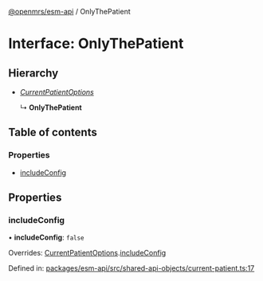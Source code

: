 [@openmrs/esm-api](../API.md) / OnlyThePatient

# Interface: OnlyThePatient

## Hierarchy

* [*CurrentPatientOptions*](currentpatientoptions.md)

  ↳ **OnlyThePatient**

## Table of contents

### Properties

- [includeConfig](onlythepatient.md#includeconfig)

## Properties

### includeConfig

• **includeConfig**: ``false``

Overrides: [CurrentPatientOptions](currentpatientoptions.md).[includeConfig](currentpatientoptions.md#includeconfig)

Defined in: [packages/esm-api/src/shared-api-objects/current-patient.ts:17](https://github.com/openmrs/openmrs-esm-core/blob/master/packages/esm-api/src/shared-api-objects/current-patient.ts#L17)
